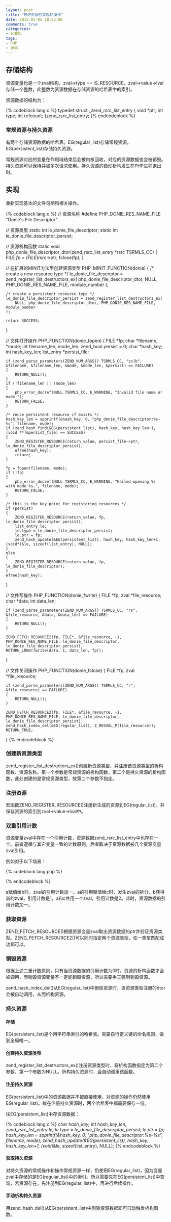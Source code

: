 ```yaml
---
layout: post
title: "PHP资源的实现和操作"
date: 2015-05-05 18:53:00
comments: true
categories:
- 计算机
tags:
- PHP
- 源码
---
```


## 存储结构

资源变量也是一个zval结构，zval->type == IS_RESOURCE，zval->value->lval存储一个整数，此整数为资源数据在存储资源的哈希表中的索引。

资源数据的结构为：

{% codeblock lang:c %}
typedef struct _zend_rsrc_list_entry
{
    void *ptr;
    int type;
    int refcount;
}zend_rsrc_list_entry;
{% endcodeblock %}

### 常规资源与持久资源

有两个存储资源数据的哈希表。EG(regular_list)存储常规资源，EG(persistent_list)存储持久资源。

常规资源对应的变量在作用域结束后会被内核回收，对应的资源数据也会被销毁。持久资源可以保持并被多次请求使用。持久资源的自动析构发生在PHP进程退出时。

## 实现

重新实现基本的文件句柄和相关操作。

{% codeblock lang:c %}
// 资源名称
#define PHP_DONIE_RES_NAME_FILE "Donie's File Descriptor"

// 资源类型
static int le_donie_file_descriptor;
static int le_donie_file_descriptor_persist;

// 资源析构函数
static void php_donie_file_descriptor_dtor(zend_rsrc_list_entry *rsrc TSRMLS_CC)
{
	FILE *fp = (FILE*)rsrc->ptr;
	fclose(fp);
}

// 在扩展的MINIT方法里创建资源类型
PHP_MINIT_FUNCTION(donie)
{
	/* create a new resource type */
	le_donie_file_descriptor = zend_register_list_destructors_ex(
		php_donie_file_descriptor_dtor, NULL, PHP_DONIE_RES_NAME_FILE, module_number
	);

	/* create a persistent resource type */
	le_donie_file_descriptor_persist = zend_register_list_destructors_ex(
		NULL, php_donie_file_descriptor_dtor, PHP_DONIE_RES_NAME_FILE, module_number
	);

	return SUCCESS;
}

// 文件打开操作
PHP_FUNCTION(donie_fopen)
{
	FILE *fp;
	char *filename, *mode;
	int filename_len, mode_len;
	zend_bool persist = 0;
	char *hash_key;
	int hash_key_len;
	list_entry *persist_file;

	if (zend_parse_parameters(ZEND_NUM_ARGS() TSRMLS_CC, "ss|b", &filename, &filename_len, &mode, &mode_len, &persist) == FAILURE)
	{
		RETURN_NULL();
	}
	if (!filename_len || !mode_len)
	{
		php_error_docref(NULL TSRMLS_CC, E_WARNING, "Invalid file name or mode.");
		RETURN_FALSE;
	}

	/* reuse persistent resource if exists */
	hash_key_len = spprintf(&hash_key, 0, "php_donie_file_descriptor:%s-%s", filename, mode);
	if (zend_hash_find(&EG(persistent_list), hash_key, hash_key_len+1, (void **)&persist_file) == SUCCESS)
	{
		ZEND_REGISTER_RESOURCE(return_value, persist_file->ptr, le_donie_file_descriptor_persist);
		efree(hash_key);
		return;
	}

	fp = fopen(filename, mode);
	if (!fp)
	{
		php_error_docref(NULL TSRMLS_CC, E_WARNING, "Failed opening %s with mode %s.", filename, mode);
		RETURN_FALSE;
	}

	/* this is the key point for registering resources */
	if (persist)
	{
		ZEND_REGISTER_RESOURCE(return_value, fp, le_donie_file_descriptor_persist);
		list_entry le;
		le.type = le_donie_file_descriptor_persist;
		le.ptr = fp;
		zend_hash_update(&EG(persistent_list), hash_key, hash_key_len+1, (void*)&le, sizeof(list_entry), NULL);
	}
	else
	{
		ZEND_REGISTER_RESOURCE(return_value, fp, le_donie_file_descriptor);
	}
	efree(hash_key);
}

// 文件写操作
PHP_FUNCTION(donie_fwrite)
{
	FILE *fp;
	zval *file_resource;
	char *data;
	int data_len;

	if (zend_parse_parameters(ZEND_NUM_ARGS() TSRMLS_CC, "rs", &file_resource, &data, &data_len) == FAILURE)
	{
		RETURN_NULL();
	}

	ZEND_FETCH_RESOURCE2(fp, FILE*, &file_resource, -1, PHP_DONIE_RES_NAME_FILE, le_donie_file_descriptor, le_donie_file_descriptor_persist);
	RETURN_LONG(fwrite(data, 1, data_len, fp));
}

// 文件关闭操作
PHP_FUNCTION(donie_fclose)
{
	FILE *fp;
	zval *file_resource;

	if (zend_parse_parameters(ZEND_NUM_ARGS() TSRMLS_CC, "r", &file_resource) == FAILURE)
	{
		RETURN_NULL();
	}

	ZEND_FETCH_RESOURCE2(fp, FILE*, &file_resource, -1, PHP_DONIE_RES_NAME_FILE, le_donie_file_descriptor, le_donie_file_descriptor_persist);
	zend_hash_index_del(&EG(regular_list), Z_RESVAL_P(file_resource));
	RETURN_TRUE;
}
{% endcodeblock %}

### 创建新资源类型

zend_register_list_destructors_ex()创建新资源类型，并注册该资源类型的析构函数、资源名称。第一个参数是常规资源的析构函数，第二个是持久资源的析构函数，此处创建的是常规资源类型，故第二个参数不指定。

### 注册资源

宏函数ZEND_REGISTER_RESOURCE()注册新生成的资源到EG(regular_list)，并保存资源的索引到zval->value->lval中。

### 双重引用计数

资源变量zval中存在一个引用计数，资源数据zend_rsrc_list_entry中也存在一个。前者遵循与其它变量一致的计数原则，后者取决于资源数据被几个资源变量zval引用。

例如对于以下场景：

{% codeblock lang:php %}
<?php
$a = donie_fopen('/tmp/donie.txt', 'r');
$b = $a;
$c = &$a;
?>
{% endcodeblock %}

a赋值给b时，zval的引用计数加一。a的引用赋值给c时，发生zval的拆分，b获得新的zval，引用计数是1，a和c共用一个zval，引用计数是2。此时，资源数据的引用计数加一。

### 获取资源

ZEND_FETCH_RESOURCE()根据资源变量zval取出资源数据的ptr并验证资源类型。ZEND_FETCH_RESOURCE2()可以同时指定两个资源类型，任一类型匹配成功都可以。

### 销毁资源

根据上述二重计数原则，只有当资源数据的引用计数为0时，资源的析构函数才会被调用，而销毁资源变量不一定能销毁资源，所以需要手工强制销毁资源。

zend_hash_index_del()从EG(regular_list)中删除资源时，该资源类型注册的dtor会被自动调用，从而析构资源。
### 持久资源

#### 存储

EG(persistent_list)是个用字符串索引的哈希表。需要自行定义键的命名规则，做到全局唯一。

#### 创建持久资源类型

zend_register_list_destructors_ex()注册资源类型时，将析构函数指定为第二个参数，第一个参数为NULL。析构持久资源时，会自动调用该函数。

#### 注册持久资源

EG(persistent_list)中的资源数据并不被直接使用，对资源的操作仍然使用EG(regular_list)。故在注册持久资源时，两个哈希表中都需要保存一份。

往EG(persistent_list)中存资源数据：

{% codeblock lang:c %}
char *hash_key;
int hash_key_len;
zend_rsrc_list_entry le;
le.type = le_donie_file_descriptor_persist;
le.ptr = fp;
hash_key_len = spprintf(&hash_key, 0, "php_donie_file_descriptor:%s-%s", filename, mode);
zend_hash_update(&EG(persistent_list), hash_key, hash_key_len+1, (void*)&le, sizeof(list_entry), NULL);
{% endcodeblock %}

#### 获取持久资源

对持久资源的常规操作和操作常规资源一样，仍使用EG(regular_list)，因为变量zval中存储的是EG(regular_list)中的索引。所以需要先在EG(persistent_list)中查询，若资源存在，先注册到EG(regular_list)中，再进行后续操作。

#### 手动析构持久资源

用zend_hash_del()从EG(persistent_list)中删除资源数据即可自动触发析构函数。
